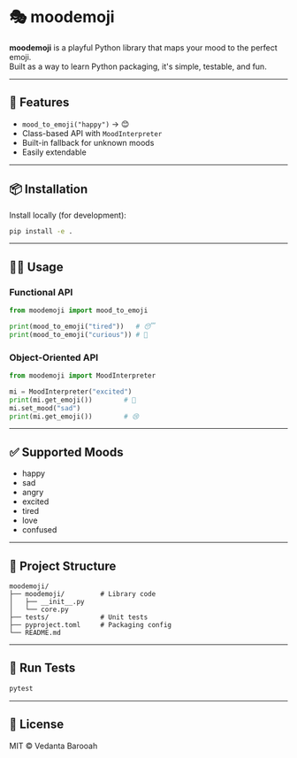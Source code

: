 # 🎭 moodemoji

**moodemoji** is a playful Python library that maps your mood to the perfect emoji.  
Built as a way to learn Python packaging, it's simple, testable, and fun.

---

## 🚀 Features

- `mood_to_emoji("happy")` → 😊
- Class-based API with `MoodInterpreter`
- Built-in fallback for unknown moods
- Easily extendable

---

## 📦 Installation

Install locally (for development):

```bash
pip install -e .
```

---

## 🧑‍💻 Usage

### Functional API

```python
from moodemoji import mood_to_emoji

print(mood_to_emoji("tired"))   # 😴
print(mood_to_emoji("curious")) # 🤔
```

### Object-Oriented API

```python
from moodemoji import MoodInterpreter

mi = MoodInterpreter("excited")
print(mi.get_emoji())        # 🤩
mi.set_mood("sad")
print(mi.get_emoji())        # 😢
```

---

## ✅ Supported Moods

- happy
- sad
- angry
- excited
- tired
- love
- confused

---

## 📁 Project Structure

```
moodemoji/
├── moodemoji/         # Library code
│   ├── __init__.py
│   └── core.py
├── tests/             # Unit tests
├── pyproject.toml     # Packaging config
└── README.md
```

---

## 🧪 Run Tests

```bash
pytest
```

---

## 📜 License

MIT © Vedanta Barooah
